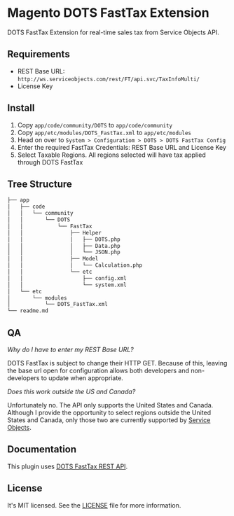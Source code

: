 Magento DOTS FastTax Extension
==============================
DOTS FastTax Extension for real-time sales tax from Service Objects API.

Requirements
------------
- REST Base URL: `http://ws.serviceobjects.com/rest/FT/api.svc/TaxInfoMulti/`
- License Key

Install
-------
1. Copy `app/code/community/DOTS` to `app/code/community`
2. Copy `app/etc/modules/DOTS_FastTax.xml` to `app/etc/modules`
3. Head on over to `System > Configuratiom > DOTS > DOTS FastTax Config`
4. Enter the required FastTax Credentials: REST Base URL and License Key
5. Select Taxable Regions. All regions selected will have tax applied through DOTS FastTax

Tree Structure
--------------
```bash
├── app
│   ├── code
│   │   └── community
│   │       └── DOTS
│   │           └── FastTax
│   │               ├── Helper
│   │               │   ├── DOTS.php
│   │               │   ├── Data.php
│   │               │   └── JSON.php
│   │               ├── Model
│   │               │   └── Calculation.php
│   │               └── etc
│   │                   ├── config.xml
│   │                   └── system.xml
│   └── etc
│       └── modules
│           └── DOTS_FastTax.xml
└── readme.md
```

QA
--
*Why do I have to enter my REST Base URL?* 

DOTS FastTax is subject to change
their HTTP GET. Because of this, leaving the base url open for configuration
allows both developers and non-developers to update when appropriate.

*Does this work outside the US and Canada?*

Unfortunately no. The API only
supports the United States and Canada. Although I provide the opportunity to
select regions outside the United States and Canada, only those two are
currently supported by [Service Objects](http://www.serviceobjects.com/).

Documentation
-------------
This plugin uses [DOTS FastTax REST API][rest-api-doc].

[rest-api-doc]: https://docs.serviceobjects.com/display/rest/DOTS+FastTax+-+REST

License
-------
It's MIT licensed. See the [LICENSE][license] file for more information.

[license]: /LICENSE
